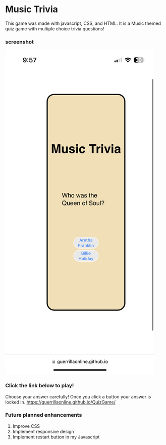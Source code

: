 # Music Trivia

This game was made with javascript, CSS, and HTML. It is a Music themed quiz game with multiple choice trivia questions!

### screenshot

![Images of my game!](MusicTrivia.PNG)


### Click the link below to play!
Choose your answer carefully! Once you click a button your answer is locked in.
https://guerrillaonline.github.io/QuizGame/

### Future planned enhancements
1. Improve CSS
1. Implement responsive design
1. Implement restart button in my Javascript